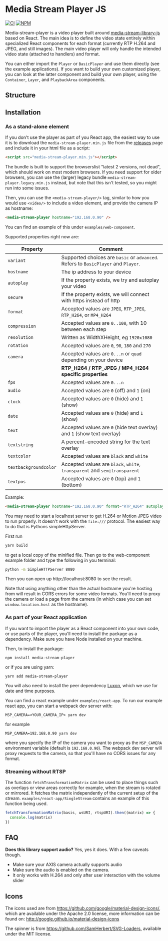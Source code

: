 # Media Stream Player JS

[![CI][ci-image]][ci-url]
[![NPM][npm-image]][npm-url]

[ci-image]: https://github.com/AxisCommunications/media-stream-player-js/workflows/CI/badge.svg
[ci-url]: https://github.com/AxisCommunications/media-stream-player-js/actions
[npm-image]: https://img.shields.io/npm/v/media-stream-player.svg
[npm-url]: https://www.npmjs.com/package/media-stream-player

Media-stream-player is a video player built around
[media-stream-library-js](https://github.com/AxisCommunications/media-stream-library-js)
based on React. The main idea is to define the video state entirely within
specialized React components for each format (currently RTP H.264 and JPEG, and
still images). The main video player will only handle the intended video state
(attached to handlers) and format.

You can either import the `Player` or `BasicPlayer` and use them directly (see
the example applications). If you want to build your own customized player, you
can look at the latter component and build your own player, using the
`Container`, `Layer`, and `PlaybackArea` components.

## Structure

## Installation

### As a stand-alone element

If you don't use the player as part of you React app, the easiest way to use it
is to download the `media-stream-player.min.js` file from the
[releases](https://github.com/AxisCommunications/media-stream-player-js/releases/latest)
page and include it in your html file as a script:

```html
<script src="media-stream-player.min.js"></script>
```

The bundle is built to support the browserslist "latest 2 versions, not dead",
which should work on most modern browsers. If you need support for older browsers, you can use
the (larger) legacy bundle `media-stream-player.legacy.min.js` instead, but note
that this isn't tested, so you might run into some issues.

Then, you can use the `<media-stream-player/>` tag, similar to how you would use
`<video/>` to include a video element, and provide the camera IP as hostname:

```html
<media-stream-player hostname="192.168.0.90" />
```

You can find an example of this under `examples/web-component`.

Supported properties right now are:

| Property              | Comment                                                                            |
| --------------------- | ---------------------------------------------------------------------------------- |
| `variant`             | Supported choices are `basic` or `advanced`. Refers to `BasicPlayer` and `Player`. |
| `hostname`            | The ip address to your device                                                      |
| `autoplay`            | If the property exists, we try and autoplay your video                             |
| `secure`              | If the property exists, we will connect with https instead of http                 |
| `format`              | Accepted values are `JPEG`, `RTP_JPEG`, `RTP_H264`, or `MP4_H264`                  |
| `compression`         | Accepted values are `0..100`, with 10 between each step                            |
| `resolution`          | Written as WidthXHeight, eg `1920x1080`                                            |
| `rotation`            | Accepted values are `0`, `90`, `180` and `270`                                     |
| `camera`              | Accepted values are `0...n` or `quad` depending on your device                     |
|                       | **RTP_H264 / RTP_JPEG / MP4_H264 specific properties**                             |
| `fps`                 | Accepted values are `0...n`                                                        |
| `audio`               | Accepted values are `0` (off) and `1` (on)                                         |
| `clock`               | Accepted values are `0` (hide) and `1` (show)                                      |
| `date`                | Accepted values are `0` (hide) and `1` (show)                                      |
| `text`                | Accepted values are `0` (hide text overlay) and `1` (show text overlay)            |
| `textstring`          | A percent-encoded string for the text overlay                                      |
| `textcolor`           | Accepted values are `black` and `white`                                            |
| `textbackgroundcolor` | Accepted values are `black`, `white`, `transparent` and `semitransparent`          |
| `textpos`             | Accepted values are `0` (top) and `1` (bottom)                                     |

Example:

```html
<media-stream-player hostname="192.168.0.90" format="RTP_H264" autoplay />
```

You may need to start a localhost server to get H.264 or Motion JPEG video to
run properly. It doesn't work with the `file:///` protocol. The easiest way to
do that is Pythons simpleHttpServer.

First run

```bash
yarn build
```

to get a local copy of the minified file. Then go to the web-component example
folder and type the following in you terminal:

```bash
python -m SimpleHTTPServer 8080
```

Then you can open up http://localhost:8080 to see the result.

Note that using anything other than the actual hostname you're hosting from
will result in CORS errors for some video formats. You'll need to proxy the
camera or load a page from the camera (in which case you can set
`window.location.host` as the hostname).

### As part of your React application

If you want to import the player as a React component into your own code, or use
parts of the player, you'll need to install the package as a dependency. Make
sure you have Node installed on your machine.

Then, to install the package:

```shell
npm install media-stream-player
```

or if you are using yarn:

```shell
yarn add media-stream-player
```

You will also need to install the peer dependency [Luxon](https://github.com/moment/luxon), which we use for
date and time purposes.

You can find a react example under `examples/react-app`.
To run our example react app, you can start a webpack dev server with:

```shell
MSP_CAMERA=<YOUR_CAMERA_IP> yarn dev
```

for example

```shell
MSP_CAMERA=192.168.0.90 yarn dev
```

where you specify the IP of the camera you want to proxy as the `MSP_CAMERA`
environment variable (default is `192.168.0.90`). The webpack dev server will
proxy requests to the camera, so that you'll have no CORS issues for any format.

### Streaming without RTSP

The function `fetchTransformationMatrix` can be used to place things
such as overlays or view areas correctly for example, when the stream is rotated or mirrored.
It fetches the matrix independently of the current setup of the stream.
`examples/react-app/SingleStream` contains an example of this function being used.

```ts
fetchTransformationMatrix(basis, wsURI, rtspURI).then((matrix) => {
  console.log(matrix)
})
```

## FAQ

**Does this library support audio?**
Yes, yes it does. With a few caveats though.

- Make sure your AXIS camera actually supports audio
- Make sure the audio is enabled on the camera.
- It only works with H.264 and only after user interaction with the volume slider

## Icons

The icons used are from https://github.com/google/material-design-icons/, which
are available under the Apache 2.0 license, more information can be found on:
http://google.github.io/material-design-icons

The spinner is from https://github.com/SamHerbert/SVG-Loaders, available under
the MIT license.
